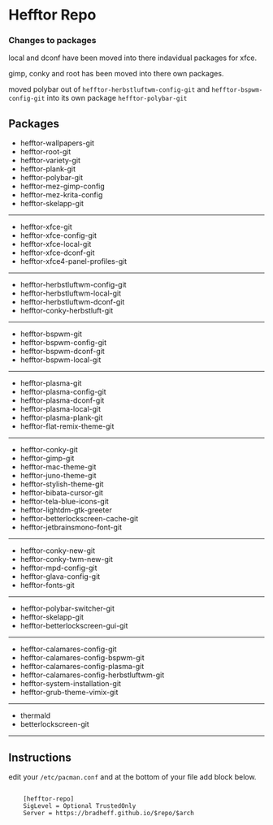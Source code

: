 # Hefftor Repo

### Changes to packages

local and dconf have been moved into there indavidual packages for xfce.

gimp, conky and root has been moved into there own packages.

moved polybar out of ```hefftor-herbstluftwm-config-git``` and ```hefftor-bspwm-config-git``` into its own package ```hefftor-polybar-git```


Packages
------

* hefftor-wallpapers-git
* hefftor-root-git
* hefftor-variety-git
* hefftor-plank-git
* hefftor-polybar-git
* hefftor-mez-gimp-config
* hefftor-mez-krita-config
* hefftor-skelapp-git
------

* hefftor-xfce-git
* hefftor-xfce-config-git
* hefftor-xfce-local-git
* hefftor-xfce-dconf-git
* hefftor-xfce4-panel-profiles-git
------

* hefftor-herbstluftwm-config-git
* hefftor-herbstluftwm-local-git
* hefftor-herbstluftwm-dconf-git
* hefftor-conky-herbstluft-git
------

* hefftor-bspwm-git
* hefftor-bspwm-config-git
* hefftor-bspwm-dconf-git
* hefftor-bspwm-local-git
------

* hefftor-plasma-git
* hefftor-plasma-config-git
* hefftor-plasma-dconf-git
* hefftor-plasma-local-git
* hefftor-plasma-plank-git
* hefftor-flat-remix-theme-git
------

* hefftor-conky-git
* hefftor-gimp-git
* hefftor-mac-theme-git
* hefftor-juno-theme-git
* hefftor-stylish-theme-git
* hefftor-bibata-cursor-git
* hefftor-tela-blue-icons-git
* hefftor-lightdm-gtk-greeter
* hefftor-betterlockscreen-cache-git
* hefftor-jetbrainsmono-font-git
------

* hefftor-conky-new-git
* hefftor-conky-twm-new-git
* hefftor-mpd-config-git
* hefftor-glava-config-git
* hefftor-fonts-git
------

* hefftor-polybar-switcher-git
* hefftor-skelapp-git
* hefftor-betterlockscreen-gui-git
------

* hefftor-calamares-config-git
* hefftor-calamares-config-bspwm-git
* hefftor-calamares-config-plasma-git
* hefftor-calamares-config-herbstluftwm-git
* hefftor-system-installation-git
* hefftor-grub-theme-vimix-git
------

* thermald
* betterlockscreen-git
------


Instructions
------

edit your `/etc/pacman.conf` and at the bottom of your file add block below.

```
	
	[hefftor-repo]
	SigLevel = Optional TrustedOnly 
	Server = https://bradheff.github.io/$repo/$arch

```
